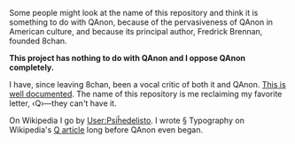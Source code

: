Some people might look at the name of this repository and think it is something to do with QAnon, because of the pervasiveness of QAnon in American culture, and because its principal author, Fredrick Brennan, founded 8chan.

**This project has nothing to do with QAnon and I oppose QAnon completely.**

I have, since leaving 8chan, been a vocal critic of both it and QAnon. [This is](https://en.wikipedia.org/wiki/8chan) [well documented](https://en.wikipedia.org/wiki/QAnon). The name of this repository is me reclaiming my favorite letter, &lsaquo;Q&rsaquo;&mdash;they can't have it.

On Wikipedia I go by [User:Psiĥedelisto](https://en.wikipedia.org/wiki/User:Psiĥedelisto). I wrote &sect; Typography on Wikipedia's [Q article](https://en.wikipedia.org/wiki/Q) long before QAnon even began. 
